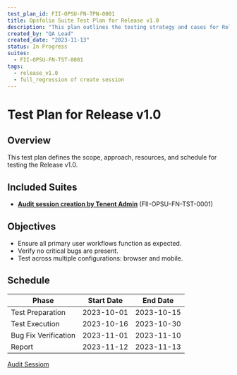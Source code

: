 ```yaml
---
test_plan_id: FII-OPSU-FN-TPN-0001
title: Opsfolio Suite Test Plan for Release v1.0
description: "This plan outlines the testing strategy and cases for Release v1.0."
created_by: "QA Lead"
created_date: "2023-11-13"
status: In Progress
suites:
  - FII-OPSU-FN-TST-0001
tags:
  - release_v1.0
  - full_regression of create session
---
```


# Test Plan for Release v1.0

## Overview

This test plan defines the scope, approach, resources, and schedule for testing the Release v1.0.

## Included Suites

- **[Audit session creation by Tenent Admin](../test-suites/test-suite-FII-OPSU-FN-TST-0001.md)** (FII-OPSU-FN-TST-0001)

## Objectives

- Ensure all primary user workflows function as expected.
- Verify no critical bugs are present.
- Test across multiple configurations: browser and mobile.

## Schedule

| Phase               | Start Date | End Date |
|---------------------|------------|----------|
| Test Preparation    | 2023-10-01 | 2023-10-15 |
| Test Execution      | 2023-10-16 | 2023-10-30 |
| Bug Fix Verification| 2023-11-01 | 2023-11-10 |
| Report              | 2023-11-12 | 2023-11-13 |



[Audit Sessiom](../te)